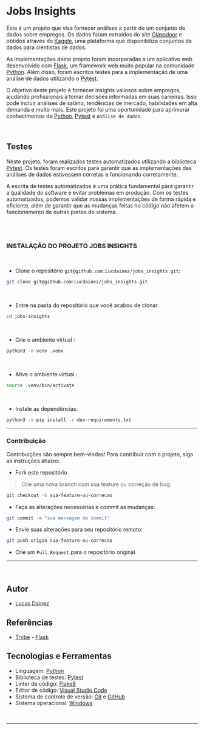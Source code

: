 # Jobs Insights

Este é um projeto que visa fornecer análises a partir de um conjunto de dados sobre empregos. Os dados foram extraídos do site [Glassdoor](https://www.glassdoor.com.br/member/home/index.htm) e obtidos através do [Kaggle](https://www.kaggle.com/), uma plataforma que disponibiliza conjuntos de dados para cientistas de dados.

As implementações deste projeto foram incorporadas a um aplicativo web desenvolvido com [Flask](https://flask.palletsprojects.com/en/2.2.x/), um framework web muito popular na comunidade [Python](https://www.python.org/). Além disso, foram escritos testes para a implementação de uma análise de dados utilizando o [Pytest](https://docs.pytest.org/en/7.2.x/).

O objetivo deste projeto é fornecer insights valiosos sobre empregos, ajudando profissionais a tomar decisões informadas em suas carreiras. Isso pode incluir análises de salário, tendências de mercado, habilidades em alta demanda e muito mais. Este projeto foi uma oportunidade  para aprimorar conhecimentos de [Python](https://www.python.org/), [Pytest](https://docs.pytest.org/en/7.2.x/) e `Análise de dados`.

<br>

## Testes

Neste projeto, foram realizados testes automatizados utilizando a biblioteca [Pytest](https://docs.pytest.org/en/7.2.x/). Os testes foram escritos para garantir que as implementações das análises de dados estivessem corretas e funcionando corretamente.

A escrita de testes automatizados é uma prática fundamental para garantir a qualidade do software e evitar problemas em produção. Com os testes automatizados, podemos validar nossas implementações de forma rápida e eficiente, além de garantir que as mudanças feitas no código não afetem o funcionamento de outras partes do sistema.

<br>
<br>

### INSTALAÇÃO DO PROJETO JOBS INSIGHTS

<br>

- Clone o repositório `git@github.com:Lucdainez/jobs_insights.git`:

```bash
git clone git@github.com:Lucdainez/jobs_insights.git
```

<br>

- Entre na pasta do repositório que você acabou de clonar:

```bash
cd jobs-insights
```

<br>

- Crie o ambiente virtual :

```bash
python3 -m venv .venv
```

<br>

- Ative o ambiente virtual :

```bash
source .venv/bin/activate
```

<br>

- Instale as dependências:

```bash
python3 -m pip install -r dev-requirements.txt
```

<hr>

### Contribuição

Contribuições são sempre bem-vindas! Para contribuir com o projeto, siga as instruções abaixo:

- Fork este repositório

> Crie uma nova branch com sua feature ou correção de bug:

```bash
git checkout -b sua-feature-ou-correcao
```

- Faça as alterações necessárias e commit as mudanças:

```bash
git commit -m "sua mensagem de commit"
```

- Envie suas alterações para seu repositório remoto:

```bash
git push origin sua-feature-ou-correcao
```

- Crie um `Pull Request` para o repositório original.

<hr>
<br>

## Autor

- [Lucas Dainez](https://github.com/Lucdainez)

## Referências

 - [Trybe](https://www.betrybe.com/) - [Flask](https://flask.palletsprojects.com/en/2.2.x/)

## Tecnologias e Ferramentas

- Linguagem: [Python](https://www.python.org/)
- Biblioteca de testes: [Pytest](https://docs.pytest.org/en/7.2.x/)
- Linter de código: [Flake8](https://flake8.pycqa.org/en/latest/)
- Editor de código: [Visual Studio Code](https://code.visualstudio.com/)
- Sistema de controle de versão: [Git](https://git-scm.com/) e [GitHub](https://github.com/)
- Sistema operacional: [Windows](https://www.microsoft.com/pt-br/windows/?r=1)

<br>
<hr>
